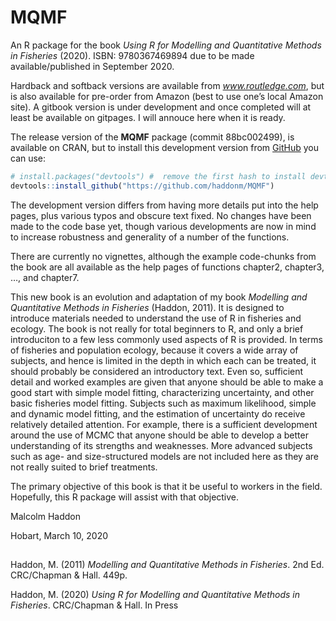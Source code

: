 
<!-- README.md is generated from this README.Rmd. Please do not edit that file -->

# MQMF

An R package for the book *Using R for Modelling and Quantitative
Methods in Fisheries* (2020). ISBN: 9780367469894 due to be made
available/published in September 2020.

Hardback and softback versions are available from *www.routledge.com*,
but is also available for pre-order from Amazon (best to use one’s local
Amazon site). A gitbook version is under development and once completed
will at least be available on gitpages. I will annouce here when it is
ready.

The release version of the **MQMF** package (commit 88bc002499), is
available on CRAN, but to install this development version from
[GitHub](https://github.com/) you can use:

``` r
# install.packages("devtools") #  remove the first hash to install devtools
devtools::install_github("https://github.com/haddonm/MQMF")
```

The development version differs from having more details put into the
help pages, plus various typos and obscure text fixed. No changes have
been made to the code base yet, though various developments are now in
mind to increase robustness and generality of a number of the functions.

There are currently no vignettes, although the example code-chunks from
the book are all available as the help pages of functions chapter2,
chapter3, …, and chapter7.

This new book is an evolution and adaptation of my book *Modelling and
Quantitative Methods in Fisheries* (Haddon, 2011). It is designed to
introduce materials needed to understand the use of R in fisheries and
ecology. The book is not really for total beginners to R, and only a
brief introduciton to a few less commonly used aspects of R is provided.
In terms of fisheries and population ecology, because it covers a wide
array of subjects, and hence is limited in the depth in which each can
be treated, it should probably be considered an introductory text. Even
so, sufficient detail and worked examples are given that anyone should
be able to make a good start with simple model fitting, characterizing
uncertainty, and other basic fisheries model fitting. Subjects such as
maximum likelihood, simple and dynamic model fitting, and the estimation
of uncertainty do receive relatively detailed attention. For example,
there is a sufficient development around the use of MCMC that anyone
should be able to develop a better understanding of its strengths and
weaknesses. More advanced subjects such as age- and size-structured
models are not included here as they are not really suited to brief
treatments.

The primary objective of this book is that it be useful to workers in
the field. Hopefully, this R package will assist with that objective.

Malcolm Haddon

Hobart, March 10, 2020

## 

Haddon, M. (2011) *Modelling and Quantitative Methods in Fisheries*. 2nd
Ed. CRC/Chapman & Hall. 449p.

Haddon, M. (2020) *Using R for Modelling and Quantitative Methods in
Fisheries*. CRC/Chapman & Hall. In Press
